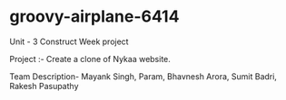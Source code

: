 # groovy-airplane-6414
Unit - 3 Construct Week project

Project :- Create a clone of Nykaa website.

Team Description-
Mayank Singh, 
Param,
Bhavnesh Arora,
Sumit Badri,
Rakesh Pasupathy

